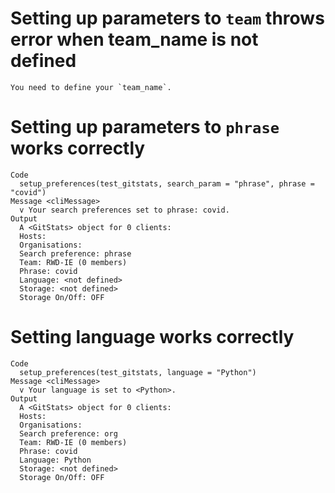 # Setting up parameters to `team` throws error when team_name is not defined

    You need to define your `team_name`.

# Setting up parameters to `phrase` works correctly

    Code
      setup_preferences(test_gitstats, search_param = "phrase", phrase = "covid")
    Message <cliMessage>
      v Your search preferences set to phrase: covid.
    Output
      A <GitStats> object for 0 clients:
      Hosts: 
      Organisations: 
      Search preference: phrase
      Team: RWD-IE (0 members)
      Phrase: covid
      Language: <not defined>
      Storage: <not defined>
      Storage On/Off: OFF

# Setting language works correctly

    Code
      setup_preferences(test_gitstats, language = "Python")
    Message <cliMessage>
      v Your language is set to <Python>.
    Output
      A <GitStats> object for 0 clients:
      Hosts: 
      Organisations: 
      Search preference: org
      Team: RWD-IE (0 members)
      Phrase: covid
      Language: Python
      Storage: <not defined>
      Storage On/Off: OFF

